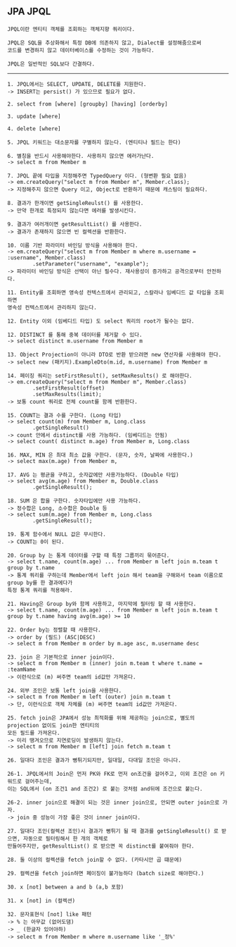 ## JPA JPQL

    JPQL이란 엔티티 객체를 조회하는 객체지향 쿼리이다.
    
    JPQL은 SQL을 추상화해서 특정 DB에 의존하지 않고, Dialect를 설정해줌으로써
    코드를 변경하지 않고 데이터베이스를 수정하는 것이 가능하다.
    
    JPQL은 일반적인 SQL보다 간결하다.

---

    1. JPQL에서는 SELECT, UPDATE, DELETE를 지원한다.
    -> INSERT는 persist() 가 있으므로 필요가 없다.

    2. select from [where] [groupby] [having] [orderby]

    3. update [where]

    4. delete [where]

    5. JPQL 키워드는 대소문자를 구별하지 않는다. (엔티티나 필드는 한다)

    6. 별칭을 반드시 사용해야한다. 사용하지 않으면 에러가난다.
    -> select m from Member m

    7. JPQL 끝에 타입을 지정해주면 TypedQuery 이다. (형변환 필요 없음)
    -> em.createQuery("select m from Member m", Member.class);
    -> 지정해주지 않으면 Query 이고, Object로 반환하기 때문에 캐스팅이 필요하다.

    8. 결과가 한개이면 getSingleReulst() 를 사용한다.
    -> 만약 한개로 특정되지 않는다면 에러를 발생시킨다.

    9. 결과가 여러개이면 getResultList() 를 사용한다.
    -> 결과가 존재하지 않으면 빈 컬렉션을 반환한다.

    10. 이름 기반 파라미터 바인딩 방식을 사용해야 한다.
    -> em.createQuery("select m from Member m where m.username = :username", Member.class)
            .setParameter("username", "example");
    -> 파라미터 바인딩 방식은 선택이 아닌 필수다. 재사용성이 증가하고 공격으로부터 안전하다.

    11. Entity를 조회하면 영속성 컨텍스트에서 관리되고, 스칼라나 임베디드 값 타입을 조회하면
    영속성 컨텍스트에서 관리하지 않는다.

    12. Entity 이외 (임베디드 타입) 도 select 쿼리의 root가 될수는 없다.

    12. DISTINCT 를 통해 중복 데이터를 제거할 수 있다.
    -> select distinct m.username from Member m

    13. Object Projection이 아니라 DTO로 반환 받으려면 new 연산자를 사용해야 한다.
    -> select new (패키지).ExampleDto(m.id, m.username) from Member m

    14. 페이징 쿼리는 setFirstResult(), setMaxResults() 로 해야한다.
    -> em.createQuery("select m from Member m", Member.class)
            .setFirstResult(offset)
            .setMaxResults(limit);
    -> 보통 count 쿼리로 전체 count를 함께 반환한다.

    15. COUNT는 결과 수를 구한다. (Long 타입)
    -> select count(m) from Member m, Long.class
            .getSingleResult() 
    -> count 안에서 distinct를 사용 가능하다. (임베디드는 안됨)
    -> select count( distinct m.age) from Member m, Long.class 

    16. MAX, MIN 은 최대 최소 값을 구한다. (문자, 숫자, 날짜에 사용한다.)
    -> select max(m.age) from Member m,

    17. AVG 는 평균을 구하고, 숫자값에만 사용가능하다. (Double 타입)
    -> select avg(m.age) from Member m, Double.class
            .getSingleResult();

    18. SUM 은 합을 구한다. 숫자타입에만 사용 가능하다.
    -> 정수합은 Long, 소수합은 Double 등
    -> select sum(m.age) from Member m, Long.class
            .getSingleResult();

    19. 통계 함수에서 NULL 값은 무시한다.
    -> COUNT는 0이 된다.

    20. Group by 는 통계 데이터를 구할 때 특정 그룹끼리 묶어준다.
    -> select t.name, count(m.age) ... from Member m left join m.team t group by t.name
    -> 통계 쿼리를 구하는데 Member에서 left join 해서 team을 구해와서 team 이름으로 group by를 한 결과에다가
    특정 통계 쿼리를 적용해라.

    21. Having은 Group by와 함께 사용하고, 마지막에 필터링 할 때 사용한다.
    -> select t.name, count(m.age) ... from Member m left join m.team t group by t.name having avg(m.age) >= 10

    22. Order by는 정렬할 때 사용한다.
    -> order by (필드) (ASC|DESC)
    -> select m from Member m order by m.age asc, m.username desc

    23. join 은 기본적으로 inner join이다.
    -> select m from Member m (inner) join m.team t where t.name = :teamName
    -> 이런식으로 (m) 써주면 team의 id값만 가져온다.

    24. 외부 조인은 보통 left join을 사용한다.
    -> select m from Member m left (outer) join m.team t
    -> 단, 이런식으로 객체 자체를 (m) 써주면 team의 id값만 가져온다.

    25. fetch join은 JPA에서 성능 최적화를 위해 제공하는 join으로, 별도의 projection 없이도 join한 엔티티의
    모든 필드를 가져온다.
    -> 미리 땡겨오므로 지연로딩이 발생하지 않는다.
    -> select m from Member m [left] join fetch m.team t

    26. 일대다 조인은 결과가 뻥튀기되지만, 일대일, 다대일 조인은 아니다.

    26-1. JPQL에서의 Join은 먼저 PK와 FK로 먼저 on조건을 걸어주고, 이외 조건은 on 키워드로 걸어주는데,
    이는 SQL에서 (on 조건1 and 조건2) 로 붙는 것처럼 and뒤에 조건으로 붙는다.

    26-2. inner join으로 해결이 되는 것은 inner join으로, 안되면 outer join으로 가자.
    -> join 중 성능이 가장 좋은 것이 inner join이다.

    27. 일대다 조인(컬렉션 조인)시 결과가 뻥튀기 될 때 결과를 getSingleResult() 로 받으면, 자동으로 필터링해서 한 개의 객체로
    만들어주지만, getResultList() 로 받으면 꼭 distinct를 붙여줘야 한다.

    28. 둘 이상의 컬렉션을 fetch join할 수 없다. (카타시안 곱 떄문에)

    29. 컬렉션을 fetch join하면 페이징이 불가능하다 (batch size로 해야한다.)

    30. x [not] between a and b (a,b 포함)

    31. x [not] in (컬렉션)

    32. 문자표현식 [not] like 패턴
    -> % 는 아무값 (없어도댐)
    -> _ (한글자 있어야하)
    -> select m from Member m where m.username like '_정%'

    